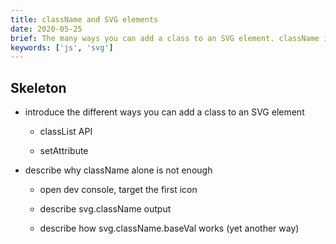 ```yaml
---
title: className and SVG elements
date: 2020-05-25
brief: The many ways you can add a class to an SVG element. className is not one of them.
keywords: ['js', 'svg']
---
```


## Skeleton

- introduce the different ways you can add a class to an SVG element

  - classList API

  - setAttribute

- describe why className alone is not enough

  - open dev console, target the first icon

  - describe svg.className output

  - describe how svg.className.baseVal works (yet another way)
